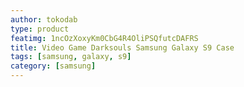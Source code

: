```yaml
---
author: tokodab
type: product
featimg: 1ncOzXoxyKm0CbG4R4OliPSQfutcDAFRS
title: Video Game Darksouls Samsung Galaxy S9 Case
tags: [samsung, galaxy, s9]
category: [samsung]
---
```

